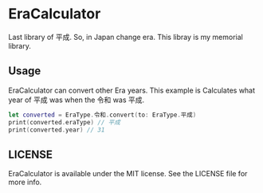 # EraCalculator
Last library of 平成.
So, in Japan change era. This libray is my memorial library.

## Usage
EraCalculator can convert other Era years.
This example is Calculates what year of 平成 was when the 令和 was 平成.

```swift
let converted = EraType.令和.convert(to: EraType.平成)
print(converted.eraType) // 平成
print(converted.year) // 31
```

## LICENSE
EraCalculator is available under the MIT license.
See the LICENSE file for more info.
